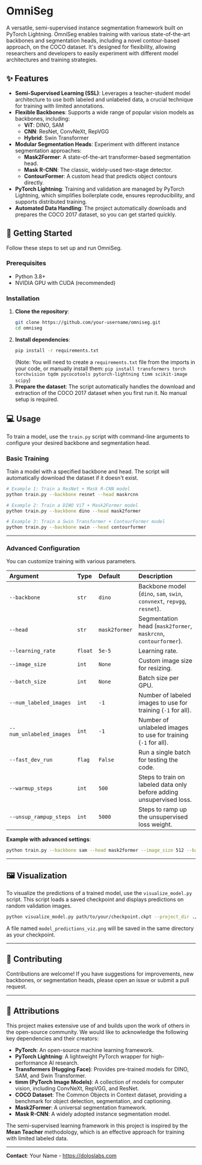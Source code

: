 # OmniSeg

A versatile, semi-supervised instance segmentation framework built on PyTorch Lightning. OmniSeg enables training with various state-of-the-art backbones and segmentation heads, including a novel contour-based approach, on the COCO dataset. It's designed for flexibility, allowing researchers and developers to easily experiment with different model architectures and training strategies.

## ✨ Features

  * **Semi-Supervised Learning (SSL)**: Leverages a teacher-student model architecture to use both labeled and unlabeled data, a crucial technique for training with limited annotations.
  * **Flexible Backbones**: Supports a wide range of popular vision models as backbones, including:
      * **ViT**: DINO, SAM
      * **CNN**: ResNet, ConvNeXt, RepVGG
      * **Hybrid**: Swin Transformer
  * **Modular Segmentation Heads**: Experiment with different instance segmentation approaches:
      * **Mask2Former**: A state-of-the-art transformer-based segmentation head.
      * **Mask R-CNN**: The classic, widely-used two-stage detector.
      * **ContourFormer**: A custom head that predicts object contours directly.
  * **PyTorch Lightning**: Training and validation are managed by PyTorch Lightning, which simplifies boilerplate code, ensures reproducibility, and supports distributed training.
  * **Automated Data Handling**: The project automatically downloads and prepares the COCO 2017 dataset, so you can get started quickly.

## 🚀 Getting Started

Follow these steps to set up and run OmniSeg.

### Prerequisites

  * Python 3.8+
  * NVIDIA GPU with CUDA (recommended)

### Installation

1.  **Clone the repository**:
    ```bash
    git clone https://github.com/your-username/omniseg.git
    cd omniseg
    ```
2.  **Install dependencies**:
    ```bash
    pip install -r requirements.txt
    ```
    (Note: You will need to create a `requirements.txt` file from the imports in your code, or manually install them: `pip install transformers torch torchvision tqdm pycocotools pytorch-lightning timm scikit-image scipy`)
3.  **Prepare the dataset**:
    The script automatically handles the download and extraction of the COCO 2017 dataset when you first run it. No manual setup is required.

## 💻 Usage

To train a model, use the `train.py` script with command-line arguments to configure your desired backbone and segmentation head.

### Basic Training

Train a model with a specified backbone and head. The script will automatically download the dataset if it doesn't exist.

```bash
# Example 1: Train a ResNet + Mask R-CNN model
python train.py --backbone resnet --head maskrcnn

# Example 2: Train a DINO ViT + Mask2Former model
python train.py --backbone dino --head mask2former

# Example 3: Train a Swin Transformer + ContourFormer model
python train.py --backbone swin --head contourformer
```

-----

### Advanced Configuration

You can customize training with various parameters.

| Argument | Type | Default | Description |
| :--- | :--- | :--- | :--- |
| `--backbone` | `str` | `dino` | Backbone model (`dino`, `sam`, `swin`, `convnext`, `repvgg`, `resnet`). |
| `--head` | `str` | `mask2former` | Segmentation head (`mask2former`, `maskrcnn`, `contourformer`). |
| `--learning_rate` | `float` | `5e-5` | Learning rate. |
| `--image_size` | `int` | `None` | Custom image size for resizing. |
| `--batch_size` | `int` | `None` | Batch size per GPU. |
| `--num_labeled_images` | `int` | `-1` | Number of labeled images to use for training (`-1` for all). |
| `--num_unlabeled_images` | `int` | `-1` | Number of unlabeled images to use for training (`-1` for all). |
| `--fast_dev_run` | `flag` | `False` | Run a single batch for testing the code. |
| `--warmup_steps` | `int` | `500` | Steps to train on labeled data only before adding unsupervised loss. |
| `--unsup_rampup_steps`| `int` | `5000`| Steps to ramp up the unsupervised loss weight. |

**Example with advanced settings**:

```bash
python train.py --backbone sam --head mask2former --image_size 512 --batch_size 4 --learning_rate 1e-4
```

-----

## 🖼️ Visualization

To visualize the predictions of a trained model, use the `visualize_model.py` script. This script loads a saved checkpoint and displays predictions on random validation images.

```bash
python visualize_model.py path/to/your/checkpoint.ckpt --project_dir ./SSL_Instance_Segmentation
```

A file named `model_predictions_viz.png` will be saved in the same directory as your checkpoint.

-----

## 🤝 Contributing

Contributions are welcome\! If you have suggestions for improvements, new backbones, or segmentation heads, please open an issue or submit a pull request.

-----

## 📝 Attributions

This project makes extensive use of and builds upon the work of others in the open-source community. We would like to acknowledge the following key dependencies and their creators:

  * **PyTorch**: An open-source machine learning framework.
  * **PyTorch Lightning**: A lightweight PyTorch wrapper for high-performance AI research.
  * **Transformers (Hugging Face)**: Provides pre-trained models for DINO, SAM, and Swin Transformer.
  * **timm (PyTorch Image Models)**: A collection of models for computer vision, including ConvNeXt, RepVGG, and ResNet.
  * **COCO Dataset**: The Common Objects in Context dataset, providing a benchmark for object detection, segmentation, and captioning.
  * **Mask2Former**: A universal segmentation framework.
  * **Mask R-CNN**: A widely adopted instance segmentation model.

The semi-supervised learning framework in this project is inspired by the **Mean Teacher** methodology, which is an effective approach for training with limited labeled data.

-----
**Contact**: Your Name - https://doloslabs.com
